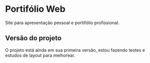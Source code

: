 # Portifólio Web
Site para apresentação pessoal e portifólio profissional. 
## Versão do projeto
O projeto está ainda  em sua primeira versão, estou fazendo testes e estudos de layout para melhorear.
